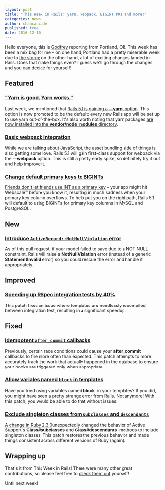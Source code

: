 ```yaml
---
layout: post
title: "This Week in Rails: yarn, webpack, BIGINT PKs and more!"
categories: news
author: chancancode
published: true
date: 2016-12-10
---
```


Hello everyone, this is [Godfrey](https://twitter.com/chancancode) reporting from Portland, OR. This week has been a mix bag for me – on one hand, Portland had a pretty miserable week due to [the storm](http://www.oregonlive.com/weather/index.ssf/2016/12/portland_winter_weather_decemb.html); on the other hand, a lot of exciting changes landed in Rails. Does that make things even? I guess we'll go through the changes and you can decide for yourself!

## Featured

### ["Yarn is good. Yarn works."](https://github.com/rails/rails/pull/27300)

Last week, we mentioned that [Rails 5.1 is gaining a **--yarn** &nbsp;option](https://github.com/rails/rails/pull/26836). This option is now promoted to be the default: every new Rails app will be set up to use yarn out-of-the-box. It's also worth noting that yarn packages [are now installed into the **vendor/node_modules** directory](https://github.com/rails/rails/pull/27245).

### [Basic webpack integration](https://github.com/rails/rails/pull/27288)

While we are talking about JavaScript, the asset bundling side of things is also getting some love. Rails 5.1 will gain first-class support for webpack via the **--webpack** option. This is still a pretty early spike, so definitely try it out and [help improve it](https://github.com/rails/webpacker#work-left-to-do).

### [Change default primary keys to BIGINTs](https://github.com/rails/rails/pull/26266)

[Friends don't let friends use INT as a primary key](https://twitter.com/schneems/status/731167572096253952) – your app might hit Webscale™ before you know it, resulting in much sadness when your primary key column overflows. To help put you on the right path, Rails 5.1 will default to using BIGINTs for primary key columns in MySQL and PostgreSQL.

## New

### [Introduce `ActiveRecord::NotNullViolation` error](https://github.com/rails/rails/pull/25451)

As of this pull request, if your model failed to save due to a NOT NULL constraint, Rails will raise a **NotNullViolation** error (instead of a generic **StatementInvalid** error) so you could rescue the error and handle it appropriately.

## Improved

### [Speeding up RSpec integration tests by 40%](https://github.com/rails/rails/pull/27271)

This patch fixes an issue where templates are needlessly recompiled between integration test, resulting in a significant speedup.

## Fixed

### [Idempotent `after_commit` callbacks](https://github.com/rails/rails/pull/27248)

Previously, certain race conditions could cause your **after_commit** callbacks to fire more often than expected. This patch attempts to more accurately track the work that actually happened in the database to ensure your hooks are triggered only when appropriate.

### [Allow variales named `block` in templates](https://github.com/rails/rails/pull/27303)

Have you tried using variables named **block** &nbsp;in your templates? If you did, you might have seen a pretty strange error from Rails. Not anymore! With this patch, you would be able to do that without issues.

### [Exclude singleton classes from `subclasses` and `descendants`](https://github.com/rails/rails/commit/4e73ffa9b45904492815f8f67d4695ef719e0350)

[A change in Ruby 2.3.0](https://bugs.ruby-lang.org/issues/11360)unexpectedly changed the behavior of Active Support's **Class#subclasses** and **Class#descendants** &nbsp;methods to include singleton classes. This patch restores the previous behavior and made things consistent across different versions of Ruby (again).

## Wrapping up

That's it from This Week in Rails! There were many other great contributions, so please feel free to [check them out](https://github.com/rails/rails/compare/master@%7B2016-11-19%7D...@%7B2016-11-25%7D)&nbsp;yourself!

Until next week!

